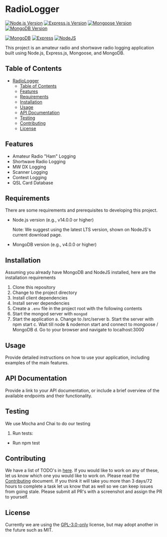 # RadioLogger

[![Node.js Version](https://img.shields.io/node/v/your-package-name)](https://nodejs.org/en/)
[![Express.js Version](https://img.shields.io/npm/v/express)](https://www.npmjs.com/package/express)
[![Mongoose Version](https://img.shields.io/npm/v/mongoose)](https://www.npmjs.com/package/mongoose)
[![MongoDB Version](https://img.shields.io/npm/v/mongodb)](https://www.npmjs.com/package/mongodb)

[![MongoDB](https://img.shields.io/badge/MongoDB-4EA94B?style=for-the-badge&logo=mongodb&logoColor=white)](https://www.nodejs.com)
[![Express](https://img.shields.io/badge/Express.js-404D59?style=for-the-badge)](https://expressjs.com)
[![NodeJS](https://img.shields.io/badge/Node.js-43853D?style=for-the-badge&logo=node.js&logoColor=white)](https://www.nodejs.com)

This project is an amateur radio and shortwave radio logging application built using Node.js, Express.js, Mongoose, and MongoDB.

## Table of Contents

- [RadioLogger](#radiologger)
  - [Table of Contents](#table-of-contents)
  - [Features](#features)
  - [Requirements](#requirements)
  - [Installation](#installation)
  - [Usage](#usage)
  - [API Documentation](#api-documentation)
  - [Testing](#testing)
  - [Contributing](#contributing)
  - [License](#license)

## Features

- Amateur Radio "Ham" Logging
- Shortwave Radio Logging
- MW DX Logging
- Scanner Logging
- Contest Logging
- QSL Card Database

## Requirements

There are some requirements and prerequisites to developing this project.

- Node.js version (e.g., v14.0.0 or higher)

  Note: We suggest using the latest LTS version, shown on NodeJS's current download page.

- MongoDB version (e.g., v4.0.0 or higher)

## Installation

Assuming you already have MongoDB and NodeJS installed, here are the installation requirements

1. Clone this repository
2. Change to the project directory
3. Install client dependencies
4. Install server dependencies
5. Create a `.env` file in the project root with the following contents
6. Start the mongod server with `mongod`
7. Start the application
   a. Change to /src/server
   b. Start the server with npm start
   c. Wait till node & nodemon start and connect to mongoose / MongoDB
   d. Go to your browser and navigate to localhost:3000

## Usage

Provide detailed instructions on how to use your application, including examples of the main features.

## API Documentation

Provide a link to your API documentation, or include a brief overview of the available endpoints and their functionality.

## Testing

We use Mocha and Chai to do our testing

1. Run tests:

- Run npm test

## Contributing

We have a list of TODO's in [here](TODO.md).  If you would like to work on any of these, let us know which one you would like to work on.
Please read the [Contributing](CONTRIBUTING.md) document. If you think it will take you more than 3 days/72 hours to complete a task let us know that as well so we can keep issues from going stale. Please submit all PR's with a screenshot and assign the PR to yourself.

## License

Currently we are using the [GPL-3.0-only](https://opensource.org/license/gpl-3-0/) license, but may adopt another in the future such as MIT.
